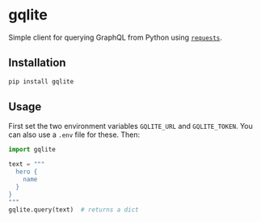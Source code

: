 # gqlite

Simple client for querying GraphQL from Python using
[`requests`](https://requests.readthedocs.io/en/latest/).

## Installation

```bash
pip install gqlite
```

## Usage

First set the two environment variables `GQLITE_URL` and `GQLITE_TOKEN`.
You can also use a `.env` file for these. Then:

```python
import gqlite

text = """
  hero {
    name
  }
}
"""
gqlite.query(text)  # returns a dict

```
